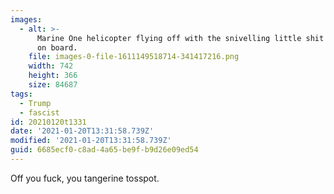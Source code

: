 ```yaml
---
images:
  - alt: >-
      Marine One helicopter flying off with the snivelling little shit (Trump)
      on board.
    file: images-0-file-1611149518714-341417216.png
    width: 742
    height: 366
    size: 84687
tags:
  - Trump
  - fascist
id: 20210120t1331
date: '2021-01-20T13:31:58.739Z'
modified: '2021-01-20T13:31:58.739Z'
guid: 6685ecf0-c8ad-4a65-be9f-b9d26e09ed54
---
```

Off you fuck, you tangerine tosspot.
